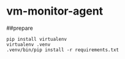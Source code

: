# vm-monitor-agent

##prepare
```shell
pip install virtualenv
virtualenv .venv
.venv/bin/pip install -r requirements.txt
```
